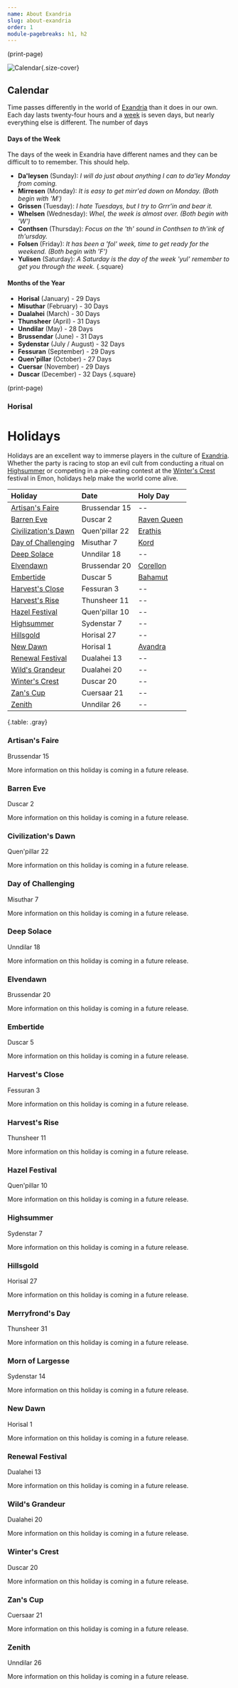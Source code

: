 ```yaml
---
name: About Exandria
slug: about-exandria
order: 1
module-pagebreaks: h1, h2
---
```


(print-page)

![Calendar](assets/img/heading.png){.size-cover}
## Calendar
Time passes differently in the world of [Exandria](geography) than it does in our own. Each day lasts twenty-four hours and a [week](days-of-the-week) is seven days, but nearly everything else is different. The number of days

#### Days of the Week
The days of the week in Exandria have different names and they can be difficult to to remember. This should help.

- **Da'leysen** (Sunday): *I will do just about anything I can to da'ley Monday from coming.*
- **Mirresen** (Monday): *It is easy to get mirr'ed down on Monday. (Both begin with 'M')*
- **Grissen** (Tuesday): *I hate Tuesdays, but I try to Grrr'in and bear it.*
- **Whelsen** (Wednesday): *Whel, the week is almost over. (Both begin with 'W')*
- **Conthsen** (Thursday): *Focus on the 'th' sound in Conthsen to th'ink of th'ursday.*
- **Folsen** (Friday): *It has been a 'fol' week, time to get ready for the weekend. (Both begin with 'F')*
- **Yulisen** (Saturday): *A Saturday is the day of the week 'yul' remember to get you through the week.*
{.square}

#### Months of the Year
- **Horisal** (January) - 29 Days
- **Misuthar** (February) - 30 Days
- **Dualahei** (March) - 30 Days
- **Thunsheer** (April) - 31 Days
- **Unndilar** (May) - 28 Days
- **Brussendar** (June) - 31 Days
- **Sydenstar** (July / August) - 32 Days
- **Fessuran** (September) - 29 Days
- **Quen'pillar** (October) - 27 Days
- **Cuersar** (November) - 29 Days
- **Duscar** (December) - 32 Days
{.square}

(print-page)

### Horisal


# Holidays
Holidays are an excellent way to immerse players in the culture of [Exandria](geography). Whether the party is racing to stop an evil cult from conducting a ritual on [Highsummer](highsummer) or competing in a pie-eating contest at the [Winter's Crest](winters-crest) festival in Emon, holidays help make the world come alive.

| Holiday                                   | Date           | Holy Day |
|:------------------------------------------|:---------------|:----------|
| [Artisan's Faire](artisans-faire)         | Brussendar 15  | -- |
| [Barren Eve](barren-eve)                  | Duscar 2       | [Raven Queen](raven-queen) |
| [Civilization's Dawn](civilizations-dawn) | Quen'pillar 22 | [Erathis](erathis) |
| [Day of Challenging](day-of-challenging)  | Misuthar 7     | [Kord](kord) |
| [Deep Solace](deep-solace)                | Unndilar 18    | -- |
| [Elvendawn](elvendawn)                    | Brussendar 20  | [Corellon](corellon) |
| [Embertide](embertide)                    | Duscar 5       | [Bahamut](bahamut) |
| [Harvest's Close](harvests-close)         | Fessuran 3     | -- |
| [Harvest's Rise](harvests-rise)           | Thunsheer 11   | -- |
| [Hazel Festival](hazel-festival)          | Quen'pillar 10 | -- |
| [Highsummer](highsummer)                  | Sydenstar 7    | -- |
| [Hillsgold](hillsgold)                    | Horisal 27     | -- |
| [New Dawn](new-dawn)                      | Horisal 1      | [Avandra](avandra) |
| [Renewal Festival](renewal-festival)      | Dualahei 13    | -- |
| [Wild's Grandeur](wilds-grandeur)         | Dualahei 20    | -- |
| [Winter's Crest](winters-crest)           | Duscar 20      | -- |
| [Zan's Cup](zans-cup)                     | Cuersaar 21    | -- |
| [Zenith](zenith)                          | Unndilar 26    | -- |
{.table: .gray}

### Artisan's Faire
Brussendar 15

More information on this holiday is coming in a future release.

### Barren Eve
Duscar 2

More information on this holiday is coming in a future release.

### Civilization's Dawn
Quen'pillar 22

More information on this holiday is coming in a future release.

### Day of Challenging
Misuthar 7

More information on this holiday is coming in a future release.

### Deep Solace
Unndilar 18

More information on this holiday is coming in a future release.

### Elvendawn
Brussendar 20

More information on this holiday is coming in a future release.

### Embertide
Duscar 5

More information on this holiday is coming in a future release.

### Harvest's Close
Fessuran 3

More information on this holiday is coming in a future release.

### Harvest's Rise
Thunsheer 11

More information on this holiday is coming in a future release.

### Hazel Festival
Quen'pillar 10

More information on this holiday is coming in a future release.

### Highsummer
Sydenstar 7

More information on this holiday is coming in a future release.

### Hillsgold
Horisal 27

More information on this holiday is coming in a future release.

### Merryfrond's Day
Thunsheer 31

More information on this holiday is coming in a future release.

### Morn of Largesse
Sydenstar 14

More information on this holiday is coming in a future release.

### New Dawn
Horisal 1

More information on this holiday is coming in a future release.

### Renewal Festival
Dualahei 13

More information on this holiday is coming in a future release.

### Wild's Grandeur
Dualahei 20

More information on this holiday is coming in a future release.

### Winter's Crest
Duscar 20

More information on this holiday is coming in a future release.

### Zan's Cup
Cuersaar 21

More information on this holiday is coming in a future release.

### Zenith
Unndilar 26

More information on this holiday is coming in a future release.
